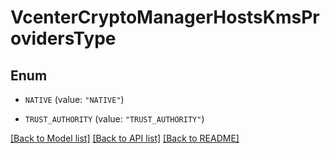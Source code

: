 # VcenterCryptoManagerHostsKmsProvidersType

## Enum


* `NATIVE` (value: `"NATIVE"`)

* `TRUST_AUTHORITY` (value: `"TRUST_AUTHORITY"`)


[[Back to Model list]](../README.md#documentation-for-models) [[Back to API list]](../README.md#documentation-for-api-endpoints) [[Back to README]](../README.md)



